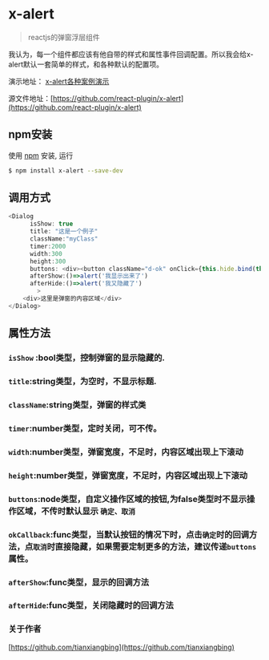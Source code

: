 # x-alert

> reactjs的弹窗浮层组件 

我认为，每一个组件都应该有他自带的样式和属性事件回调配置。所以我会给x-alert默认一套简单的样式，和各种默认的配置项。

演示地址： [x-alert各种案例演示](https://react-plugin.github.io/x-alert/)

源文件地址：[https://github.com/react-plugin/x-alert](https://github.com/react-plugin/x-alert)

## npm安装 

使用 [npm](https://www.npmjs.com/package/x-alert) 安装, 运行

```bash
$ npm install x-alert --save-dev
```
## 调用方式
```js
<Dialog 
      isShow: true
      title: "这是一个例子"
      className:"myClass"
      timer:2000
      width:300
      height:300
      buttons: <div><button className="d-ok" onClick={this.hide.bind(this)}>我知道了</button><button className="d-cancel" onClick={this.hide.bind(this)}>关闭</button></div>
      afterShow:()=>alert('我显示出来了')
      afterHide:()=>alert('我又隐藏了')
        >
    <div>这里是弹窗的内容区域</div>
</Dialog>
```

## 属性方法
### `isShow` :bool类型，控制弹窗的显示隐藏的.
### `title`:string类型，为空时，不显示标题.
### `className`:string类型，弹窗的样式类
### `timer`:number类型，定时关闭，可不传。
### `width`:number类型，弹窗宽度，不足时，内容区域出现上下滚动
### `height`:number类型，弹窗宽度，不足时，内容区域出现上下滚动
### `buttons`:node类型，自定义操作区域的按钮,为false类型时不显示操作区域，不传时默认显示 `确定、取消`
### `okCallback`:func类型，当默认按钮的情况下时，点击`确定`时的回调方法，点`取消`时直接隐藏，如果需要定制更多的方法，建议传递`buttons`属性。
### `afterShow`:func类型，显示的回调方法
### `afterHide`:func类型，关闭隐藏时的回调方法


### 关于作者
[https://github.com/tianxiangbing](https://github.com/tianxiangbing)
